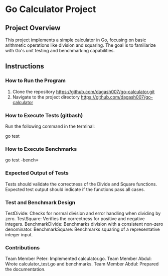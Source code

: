 # Go Calculator Project

## Project Overview
This project implements a simple calculator in Go, focusing on basic arithmetic operations like division and squaring. The goal is to familiarize with Go's unit testing and benchmarking capabilities.

## Instructions

### How to Run the Program
1. Clone the repository https://github.com/dagash007/go-calculator.git
2. Navigate to the project directory https://github.com/dagash007/go-calculator

### How to Execute Tests (gitbash)
Run the following command in the terminal:

go test


### How to Execute Benchmarks
go test -bench=


### Expected Output of Tests
Tests should validate the correctness of the Divide and Square functions.
Expected test output should indicate if the functions pass all cases.


### Test and Benchmark Design
TestDivide: Checks for normal division and error handling when dividing by zero.
TestSquare: Verifies the correctness for positive and negative integers.
BenchmarkDivide: Benchmarks division with a consistent non-zero denominator.
BenchmarkSquare: Benchmarks squaring of a representative integer input.


### Contributions
Team Member Peter: Implemented calculator.go.
Team Member Abdul: Wrote calculator_test.go and benchmarks.
Team Member Abdul: Prepared the documentation.
